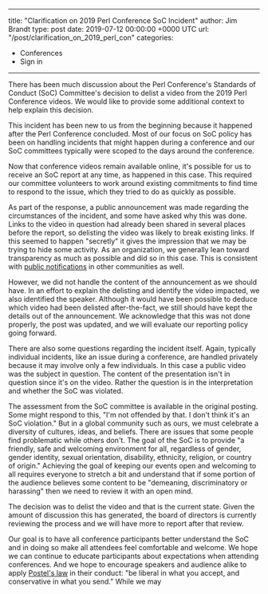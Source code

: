 
---
title: "Clarification on 2019 Perl Conference SoC Incident"
author: Jim Brandt
type: post
date: 2019-07-12 00:00:00 +0000 UTC
url: "/post/clarification_on_2019_perl_con"
categories:
 - Conferences
 - Sign in

---

There has been much discussion about the Perl Conference's Standards of Conduct (SoC) Committee's decision to delist a video from the 2019 Perl Conference videos. We would like to provide some additional context to help explain this decision.

This incident has been new to us from the beginning because it happened after the Perl Conference concluded. Most of our focus on SoC policy has been on handling incidents that might happen during a conference and our SoC committees typically were scoped to the days around the conference.

Now that conference videos remain available online, it's possible for us to receive an SoC report at any time, as happened in this case. This required our committee volunteers to work around existing commitments to find time to respond to the issue, which they tried to do as quickly as possible.

As part of the response, a public announcement was made regarding the circumstances of the incident, and some have asked why this was done. Links to the video in question had already been shared in several places before the report, so delisting the video was likely to break existing links. If this seemed to happen "secretly" it gives the impression that we may be trying to hide some activity. As an organization, we generally lean toward transparency as much as possible and did so in this case. This is consistent with [public notifications](https://pycon.blogspot.com/2019/06/pycon-2019-code-of-conduct-transparency.html) in other communities as well.

However, we did not handle the content of the announcement as we should have. In an effort to explain the delisting and identify the video impacted, we also identified the speaker. Although it would have been possible to deduce which video had been delisted after-the-fact, we still should have kept the details out of the announcement. We acknowledge that this was not done properly, the post was updated, and we will evaluate our reporting policy going forward.

There are also some questions regarding the incident itself. Again, typically individual incidents, like an issue during a conference, are handled privately because it may involve only a few individuals. In this case a public video was the subject in question. The content of the presentation isn't in question since it's on the video. Rather the question is in the interpretation and whether the SoC was violated.

The assessment from the SoC committee is available in the original posting. Some might respond to this, "I'm not offended by that. I don't think it's an SoC violation." But in a global community such as ours, we must celebrate a diversity of cultures, ideas, and beliefs. There are issues that some people find problematic while others don't. The goal of the SoC is to provide "a friendly, safe and welcoming environment for all, regardless of gender, gender identity, sexual orientation, disability, ethnicity, religion, or country of origin." Achieving the goal of keeping our events open and welcoming to all requires everyone to stretch a bit and understand that if some portion of the audience believes some content to be "demeaning, discriminatory or harassing" then we need to review it with an open mind.

The decision was to delist the video and that is the current state. Given the amount of discussion this has generated, the board of directors is currently reviewing the process and we will have more to report after that review.

Our goal is to have all conference participants better understand the SoC and in doing so make all attendees feel comfortable and welcome. We hope we can continue to educate participants about expectations when attending conferences.  And we hope to encourage speakers and audience alike to apply [Postel's law](https://en.wikipedia.org/wiki/Robustness_principle) in their conduct: "be liberal in what you accept, and conservative in what you send." While we may
